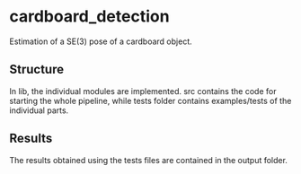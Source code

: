 # cardboard_detection
Estimation of a SE(3) pose of a cardboard object.
## Structure
In lib, the individual modules are implemented. src contains the code for starting the whole pipeline, while tests folder contains examples/tests of the individual parts.
## Results
The results obtained using the tests files are contained in the output folder.